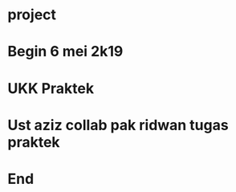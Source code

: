# project #
# Begin 6 mei 2k19 #
# UKK Praktek #
# Ust aziz collab pak ridwan tugas praktek #
# End #

